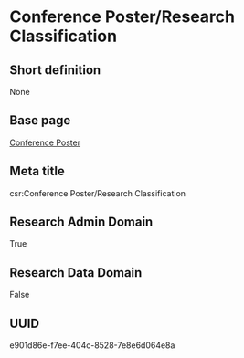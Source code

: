 # Conference Poster/Research Classification
## Short definition
None
## Base page
[Conference Poster](https://github.com/EuroCRIS/CASRAI-Dictionairies/blob/main/Objects/Conference%20Poster.md)
## Meta title
csr:Conference Poster/Research Classification
## Research Admin Domain
True
## Research Data Domain
False
## UUID
e901d86e-f7ee-404c-8528-7e8e6d064e8a
